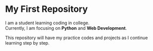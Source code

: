 # My First Repository  

I am a student learning coding in college.  
Currently, I am focusing on **Python** and **Web Development**.  

This repository will have my practice codes and projects as I continue learning step by step.  

